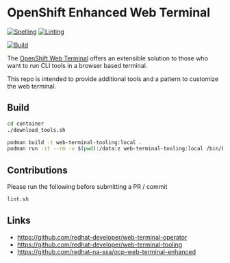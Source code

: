 # OpenShift Enhanced Web Terminal

[![Spelling](https://github.com/redhat-na-ssa/ocp-web-terminal-enhanced/actions/workflows/spellcheck.yaml/badge.svg)](https://github.com/redhat-na-ssa/ocp-web-terminal-enhanced/actions/workflows/spellcheck.yaml)
[![Linting](https://github.com/redhat-na-ssa/ocp-web-terminal-enhanced/actions/workflows/linting.yaml/badge.svg)](https://github.com/redhat-na-ssa/ocp-web-terminal-enhanced/actions/workflows/linting.yaml)

[![Build](https://github.com/redhat-na-ssa/ocp-web-terminal-enhanced/actions/workflows/build-web-terminal.yaml/badge.svg)](https://github.com/redhat-na-ssa/ocp-web-terminal-enhanced/actions/workflows/build-web-terminal.yaml)

The [OpenShift Web Terminal](https://docs.openshift.com/container-platform/4.12/web_console/web_terminal/installing-web-terminal.html) offers an extensible solution to those who want to run CLI tools in a browser based terminal.

This repo is intended to provide additional tools and a pattern to customize the web terminal.

## Build

```sh
cd container
./download_tools.sh

podman build -t web-terminal-tooling:local .
podman run -it --rm -v $(pwd):/data:z web-terminal-tooling:local /bin/bash
```

## Contributions

Please run the following before submitting a PR / commit

```sh
lint.sh
```

## Links

- https://github.com/redhat-developer/web-terminal-operator
- https://github.com/redhat-developer/web-terminal-tooling
- https://github.com/redhat-na-ssa/ocp-web-terminal-enhanced

